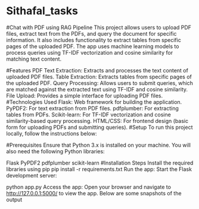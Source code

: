 # Sithafal_tasks
#Chat with PDF using RAG Pipeline
This project allows users to upload PDF files, extract text from the PDFs, and query the document for specific information. It also includes functionality to extract tables from specific pages of the uploaded PDF. The app uses machine learning models to process queries using TF-IDF vectorization and cosine similarity for matching text content.

#Features
PDF Text Extraction: Extracts and processes the text content of uploaded PDF files.
Table Extraction: Extracts tables from specific pages of the uploaded PDF.
Query Processing: Allows users to submit queries, which are matched against the extracted text using TF-IDF and cosine similarity.
File Upload: Provides a simple interface for uploading PDF files.
#Technologies Used
Flask: Web framework for building the application.
PyPDF2: For text extraction from PDF files.
pdfplumber: For extracting tables from PDFs.
Scikit-learn: For TF-IDF vectorization and cosine similarity-based query processing.
HTML/CSS: For frontend design (basic form for uploading PDFs and submitting queries).
#Setup
To run this project locally, follow the instructions below:

#Prerequisites
Ensure that Python 3.x is installed on your machine. You will also need the following Python libraries:

Flask
PyPDF2
pdfplumber
scikit-learn
#Installation Steps
Install the required libraries using pip
pip install -r requirements.txt
Run the app:
Start the Flask development server:

python app.py
Access the app: Open your browser and navigate to http://127.0.0.1:5000/ to view the app.
Below are some snapshots of the output
